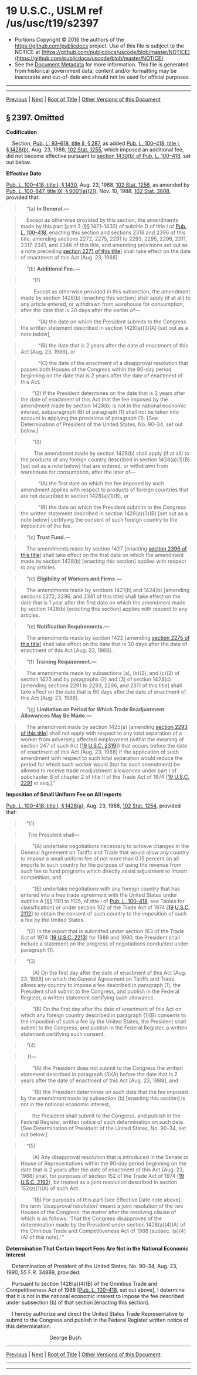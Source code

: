 ---
---

# 19 U.S.C., USLM ref /us/usc/t19/s2397

* Portions Copyright © 2016 the authors of the https://github.com/publicdocs project.
  Use of this file is subject to the NOTICE at [https://github.com/publicdocs/uscode/blob/master/NOTICE](https://github.com/publicdocs/uscode/blob/master/NOTICE)
* See the [Document Metadata](././../../../../../..//README.md) for more information.
  This file is generated from historical government data; content and/or formatting may be inaccurate and out-of-date and should not be used for official purposes.

----------
----------

[Previous](./../../../../../..//us/usc/t19/ch12/schII/pt5/m__us_usc_t19_s2396.md) | [Next](./../../../../../..//us/usc/t19/ch12/schII/pt5/m__us_usc_t19_s2397a.md) | [Root of Title](./../../../../../../) | [Other Versions of this Document](https://publicdocs.github.io/go/links?ns=uslm&ref=%2Fus%2Fusc%2Ft19%2Fs2397)

## § 2397. Omitted

 __Codification__ 

    Section, [Pub. L. 93–618, title II, § 287][/us/pl/93/618/s287], as added [Pub. L. 100–418, title I, § 1428(b)][/us/pl/100/418/s1428/b], Aug. 23, 1988, [102 Stat. 1255][/us/stat/102/1255], which imposed an additional fee, did not become effective pursuant to [section 1430(b) of Pub. L. 100–418][/us/pl/100/418/s1430/b], set out below.

 __Effective Date__ 

[Pub. L. 100–418, title I, § 1430][/us/pl/100/418/s1430], Aug. 23, 1988, [102 Stat. 1256][/us/stat/102/1256], as amended by [Pub. L. 100–647, title IX, § 9001(a)(21)][/us/pl/100/647/s9001/a/21], Nov. 10, 1988, [102 Stat. 3808][/us/stat/102/3808], provided that:

>     “(a) __In General.—__ 

>     Except as otherwise provided by this section, the amendments made by this part \[part 3 (§§ 1421–1430) of subtitle D of title I of [Pub. L. 100–418][/us/pl/100/418], enacting this section and sections 2318 and 2396 of this title, amending sections 2272, 2275, 2291 to 2293, 2295, 2296, 2311, 2317, 2341, and 2346 of this title, and amending provisions set out as a note preceding [section 2271 of this title][/us/usc/t19/s2271]\] shall take effect on the date of enactment of this Act \[Aug. 23, 1988\].

>     “(b) __Additional Fee.—__ 

>         “(1)

>          Except as otherwise provided in this subsection, the amendment made by section 1428(b) \[enacting this section\] shall apply (if at all) to any article entered, or withdrawn from warehouse for consumption, after the date that is 30 days after the earlier of—

>             “(A) the date on which the President submits to the Congress the written statement described in section 1428(a)(3)(A) \[set out as a note below\],

>             “(B) the date that is 2 years after the date of enactment of this Act \[Aug. 23, 1988\], or

>             “(C) the date of the enactment of a disapproval resolution that passes both Houses of the Congress within the 90-day period beginning on the date that is 2 years after the date of enactment of this Act.

>         “(2) If the President determines on the date that is 2 years after the date of enactment of this Act that the fee imposed by the amendment made by section 1428(b) is not in the national economic interest, subparagraph (B) of paragraph (1) shall not be taken into account in applying the provisions of paragraph (1). \[See Determination of President of the United States, No. 90–34, set out below.\]

>         “(3)

>          The amendment made by section 1428(b) shall apply (if at all) to the products of any foreign country described in section 1428(a)(1)(B) \[set out as a note below\] that are entered, or withdrawn from warehouse for consumption, after the later of—

>             “(A) the first date on which the fee imposed by such amendment applies with respect to products of foreign countries that are not described in section 1428(a)(1)(B), or

>             “(B) the date on which the President submits to the Congress the written statement described in section 1428(a)(3)(B) \[set out as a note below\] certifying the consent of such foreign country to the imposition of the fee.

>     “(c) __Trust Fund.—__ 

>     The amendments made by section 1427 \[enacting [section 2396 of this title][/us/usc/t19/s2396]\] shall take effect on the first date on which the amendment made by section 1428(b) \[enacting this section\] applies with respect to any articles.

>     “(d) __Eligibility of Workers and Firms.—__ 

>     The amendments made by sections 1421(b) and 1424(b) \[amending sections 2272, 2296, and 2341 of this title\] shall take effect on the date that is 1 year after the first date on which the amendment made by section 1428(b) \[enacting this section\] applies with respect to any articles.

>     “(e) __Notification Requirements.—__ 

>     The amendments made by section 1422 \[amending [section 2275 of this title][/us/usc/t19/s2275]\] shall take effect on the date that is 30 days after the date of enactment of this Act \[Aug. 23, 1988\].

>     “(f) __Training Requirement.—__ 

>     The amendments made by subsections (a), (b)(2), and (c)(2) of section 1423 and by paragraphs (2) and (3) of section 1424(c) \[amending sections 2291 to 2293, 2296, and 2311 of this title\] shall take effect on the date that is 90 days after the date of enactment of this Act \[Aug. 23, 1988\].

>     “(g) __Limitation on Period for Which Trade Readjustment Allowances May Be Made.—__ 

>     The amendment made by section 1425(a) \[amending [section 2293 of this title][/us/usc/t19/s2293]\] shall not apply with respect to any total separation of a worker from adversely affected employment (within the meaning of section 247 of such Act \[[19 U.S.C. 2319][/us/usc/t19/s2319]\]) that occurs before the date of enactment of this Act \[Aug. 23, 1988\] if the application of such amendment with respect to such total separation would reduce the period for which such worker would (but for such amendment) be allowed to receive trade readjustment allowances under part I of subchapter B of chapter 2 of title II of the Trade Act of 1974 \[[19 U.S.C. 2291][/us/usc/t19/s2291] et seq.\].”

 __Imposition of Small Uniform Fee on All Imports__ 

[Pub. L. 100–418, title I, § 1428(a)][/us/pl/100/418/s1428/a], Aug. 23, 1988, [102 Stat. 1254][/us/stat/102/1254], provided that:

>     “(1)

>      The President shall—

>         “(A) undertake negotiations necessary to achieve changes in the General Agreement on Tariffs and Trade that would allow any country to impose a small uniform fee of not more than 0.15 percent on all imports to such country for the purpose of using the revenue from such fee to fund programs which directly assist adjustment to import competition, and

>         “(B) undertake negotiations with any foreign country that has entered into a free trade agreement with the United States under subtitle A \[§§ 1101 to 1125, of title I of [Pub. L. 100–418][/us/pl/100/418], see Tables for classification\] or under section 102 of the Trade Act of 1974 \[[19 U.S.C. 2112][/us/usc/t19/s2112]\] to obtain the consent of such country to the imposition of such a fee by the United States.

>     “(2) In the report that is submitted under section 163 of the Trade Act of 1974 \[[19 U.S.C. 2213][/us/usc/t19/s2213]\] for 1989 and 1990, the President shall include a statement on the progress of negotiations conducted under paragraph (1).

>     “(3)

>         (A) On the first day after the date of enactment of this Act \[Aug. 23, 1988\] on which the General Agreement on Tariffs and Trade allows any country to impose a fee described in paragraph (1), the President shall submit to the Congress, and publish in the Federal Register, a written statement certifying such allowance.

>         “(B) On the first day after the date of enactment of this Act on which any foreign country described in paragraph (1)(B) consents to the imposition of such a fee by the United States, the President shall submit to the Congress, and publish in the Federal Register, a written statement certifying such consent.

>     “(4)

>      If—

>         “(A) the President does not submit to the Congress the written statement described in paragraph (3)(A) before the date that is 2 years after the date of enactment of this Act \[Aug. 23, 1988\], and

>         “(B) the President determines on such date that the fee imposed by the amendment made by subsection (b) \[enacting this section\] is not in the national economic interest,

>         the President shall submit to the Congress, and publish in the Federal Register, written notice of such determination on such date. \[See Determination of President of the United States, No. 90–34, set out below.\]

>     “(5)

>         (A) Any disapproval resolution that is introduced in the Senate or House of Representatives within the 90-day period beginning on the date that is 2 years after the date of enactment of this Act \[Aug. 23, 1988\] shall, for purposes of section 152 of the Trade Act of 1974 ([19 U.S.C. 2192][/us/usc/t19/s2192]), be treated as a joint resolution described in section 152(a)(1)(A) of such Act.

>         “(B) For purposes of this part \[see Effective Date note above\], the term ‘disapproval resolution’ means a joint resolution of the two Houses of the Congress, the matter after the resolving clause of which is as follows: ‘That the Congress disapproves of the determination made by the President under section 1428(a)(4)(A) of the Omnibus Trade and Competitiveness Act of 1988 \[subsec. (a)(4)(A) of this note\].’ ”

 __Determination That Certain Import Fees Are Not in the National Economic Interest__ 

    Determination of President of the United States, No. 90–34, Aug. 23, 1990, 55 F.R. 34889, provided:

    Pursuant to section 1428(a)(4)(B) of the Omnibus Trade and Competitiveness Act of 1988 \[[Pub. L. 100–418][/us/pl/100/418], set out above\], I determine that it is not in the national economic interest to impose the fee described under subsection (b) of that section \[enacting this section\].

    I hereby authorize and direct the United States Trade Representative to submit to the Congress and publish in the Federal Register written notice of this determination.

                              George Bush.

----------

[Previous](./../../../../../..//us/usc/t19/ch12/schII/pt5/m__us_usc_t19_s2396.md) | [Next](./../../../../../..//us/usc/t19/ch12/schII/pt5/m__us_usc_t19_s2397a.md) | [Root of Title](./../../../../../../) | [Other Versions of this Document](https://publicdocs.github.io/go/links?ns=uslm&ref=%2Fus%2Fusc%2Ft19%2Fs2397)

----------
----------

[/us/pl/93/618/s287]: https://publicdocs.github.io/go/links?ns=uslm&ref=%2Fus%2Fpl%2F93%2F618%2Fs287
[/us/pl/100/418/s1428/b]: https://publicdocs.github.io/go/links?ns=uslm&ref=%2Fus%2Fpl%2F100%2F418%2Fs1428%2Fb
[/us/stat/102/1255]: https://publicdocs.github.io/go/links?ns=uslm&ref=%2Fus%2Fstat%2F102%2F1255
[/us/pl/100/418/s1430/b]: https://publicdocs.github.io/go/links?ns=uslm&ref=%2Fus%2Fpl%2F100%2F418%2Fs1430%2Fb
[/us/pl/100/418/s1430]: https://publicdocs.github.io/go/links?ns=uslm&ref=%2Fus%2Fpl%2F100%2F418%2Fs1430
[/us/stat/102/1256]: https://publicdocs.github.io/go/links?ns=uslm&ref=%2Fus%2Fstat%2F102%2F1256
[/us/pl/100/647/s9001/a/21]: https://publicdocs.github.io/go/links?ns=uslm&ref=%2Fus%2Fpl%2F100%2F647%2Fs9001%2Fa%2F21
[/us/stat/102/3808]: https://publicdocs.github.io/go/links?ns=uslm&ref=%2Fus%2Fstat%2F102%2F3808
[/us/pl/100/418]: https://publicdocs.github.io/go/links?ns=uslm&ref=%2Fus%2Fpl%2F100%2F418
[/us/usc/t19/s2271]: https://publicdocs.github.io/go/links?ns=uslm&ref=%2Fus%2Fusc%2Ft19%2Fs2271
[/us/usc/t19/s2396]: https://publicdocs.github.io/go/links?ns=uslm&ref=%2Fus%2Fusc%2Ft19%2Fs2396
[/us/usc/t19/s2275]: https://publicdocs.github.io/go/links?ns=uslm&ref=%2Fus%2Fusc%2Ft19%2Fs2275
[/us/usc/t19/s2293]: https://publicdocs.github.io/go/links?ns=uslm&ref=%2Fus%2Fusc%2Ft19%2Fs2293
[/us/usc/t19/s2319]: https://publicdocs.github.io/go/links?ns=uslm&ref=%2Fus%2Fusc%2Ft19%2Fs2319
[/us/usc/t19/s2291]: https://publicdocs.github.io/go/links?ns=uslm&ref=%2Fus%2Fusc%2Ft19%2Fs2291
[/us/pl/100/418/s1428/a]: https://publicdocs.github.io/go/links?ns=uslm&ref=%2Fus%2Fpl%2F100%2F418%2Fs1428%2Fa
[/us/stat/102/1254]: https://publicdocs.github.io/go/links?ns=uslm&ref=%2Fus%2Fstat%2F102%2F1254
[/us/pl/100/418]: https://publicdocs.github.io/go/links?ns=uslm&ref=%2Fus%2Fpl%2F100%2F418
[/us/usc/t19/s2112]: https://publicdocs.github.io/go/links?ns=uslm&ref=%2Fus%2Fusc%2Ft19%2Fs2112
[/us/usc/t19/s2213]: https://publicdocs.github.io/go/links?ns=uslm&ref=%2Fus%2Fusc%2Ft19%2Fs2213
[/us/usc/t19/s2192]: https://publicdocs.github.io/go/links?ns=uslm&ref=%2Fus%2Fusc%2Ft19%2Fs2192
[/us/pl/100/418]: https://publicdocs.github.io/go/links?ns=uslm&ref=%2Fus%2Fpl%2F100%2F418


